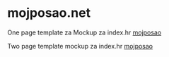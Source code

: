 # mojposao.net
One page template za Mockup za index.hr
<a class="btn btn-primary btn-xl js-scroll-trigger" role="button" href="/mojposao.net/ihr/">mojposao</a>
<p>
Two page template mockup za index.hr
<a class="btn btn-primary btn-xl js-scroll-trigger" role="button" href="/mojposao.net/ihr/">mojposao</a>